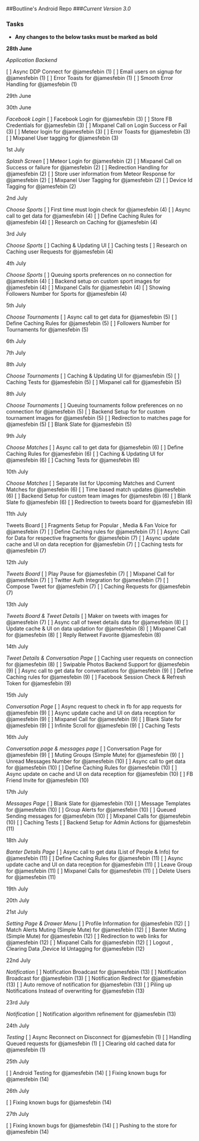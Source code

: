 ##Boutline's Android Repo
###*Current Version 3.0*


### Tasks
- **Any changes to the below tasks must be marked as bold**


**28th June**

*Application Backend*

[ ] Async DDP Connect for @jamesfebin (1)
[ ] Email users on signup for @jamesfebin (1)
[ ] Error Toasts for @jamesfebin (1)
[ ] Smooth Error Handling for @jamesfebin (1)


29th June




30th June

*Facebook Login*
[ ] Facebook Login for @jamesfebin (3)
[ ] Store FB Credentials for @jamesfebin (3)
[ ] Mixpanel Call on Login Success or Fail (3)
[ ] Meteor login for @jamesfebin (3)
[ ] Error Toasts for @jamesfebin (3)
[ ] Mixpanel User tagging for @jamesfebin (3)

1st July

*Splash Screen*
[ ] Meteor Login for @jamesfebin (2)
[ ] Mixpanel Call on Success or failure for @jamesfebin (2)
[ ] Redirection Handling for @jamesfebin (2)
[ ] Store user information from Meteor Response for @jamesfebin (2)
[ ] Mixpanel User Tagging for @jamesfebin (2)
[ ] Device Id Tagging for @jamesfebin (2)

2nd July

*Choose Sports*
[ ] First time must login check for @jamesfebin (4)
[ ] Async call to get data for @jamesfebin (4)
[ ] Define Caching Rules for @jamesfebin (4)
[ ] Research on Caching for @jamesfebin (4)

3rd July

*Choose Sports*
[ ] Caching & Updating UI
[ ] Caching tests
[ ] Research on Caching user Requests for @jamesfebin (4)

4th July

*Choose Sports*
[ ] Queuing sports preferences on no connection for @jamesfebin (4)
[ ] Backend setup on custom sport images for @jamesfebin (4)
[ ] Mixpanel Calls for @jamesfebin (4)
[ ] Showing Followers Number for Sports for @jamesfebin (4)


5th July

*Choose Tournaments*
[ ] Async call to get data for @jamesfebin (5)
[ ] Define Caching Rules for @jamesfebin (5)
[ ] Followers Number for Tournaments for @jamesfebin (5)



6th July


7th July



8th July

*Choose Tournaments*
[ ] Caching & Updating UI for @jamesfebin (5)
[ ] Caching Tests for @jamesfebin (5)
[ ] Mixpanel call for @jamesfebin (5)


8th July

*Choose Tournaments*
[ ] Queuing tournaments follow preferences on no connection for @jamesfebin (5)
[ ] Backend Setup for for custom tournament images for @jamesfebin (5)
[ ] Redirection to matches page for @jamesfebin (5)
[ ] Blank Slate for @jamesfebin (5)


9th July

*Choose Matches*
[ ] Async call to get data for @jamesfebin (6)
[ ] Define Caching Rules for @jamesfebin (6)
[ ] Caching & Updating UI for @jamesfebin (6)
[ ] Caching Tests for @jamesfebin (6)


10th July

*Choose Matches*
[ ] Separate list for Upcoming Matches and Current Matches for @jamesfebin (6)
[ ] Time based match updates @jamesfebin (6)
[ ] Backend Setup for custom team images for @jamesfebin (6)
[ ] Blank Slate fo @jamesfebin (6)
[ ] Redirection to tweets board for @jamesfebin (6)


11th July

Tweets Board
[ ] Fragments Setup for Popular , Media & Fan Voice for @jamesfebin (7)
[ ] Define Caching rules for @jamesfebin (7)
[ ] Async Call for Data for respective fragments for @jamesfebin (7)
[ ] Async update cache and UI on data reception for @jamesfebin (7)
[ ] Caching tests for @jamesfebin (7)

12th July

*Tweets Board*
[ ] Play Pause for @jamesfebin (7)
[ ] Mixpanel Call for @jamesfebin (7)
[ ] Twitter Auth Integration for @jamesfebin (7)
[ ] Compose Tweet for @jamesfebin (7)
[ ] Caching Requests for @jamesfebin (7)

13th July

*Tweets Board & Tweet Details*
[ ] Maker on tweets with images for @jamesfebin (7)
[ ] Async call of tweet details data for @jamesfebin (8)
[ ] Update cache & UI on data updation for @jamesfebin (8)
[ ] Mixpanel Call for @jamesfebin (8)
[ ] Reply Retweet Favorite @jamesfebin (8)

14th July

*Tweet Details & Conversation Page*
[ ] Caching user requests on connection for @jamesfebin (8)
[ ] Swipable Photos Backend Support for @jamesfebin (9)
[ ] Async call to get data for conversations for @jamesfebin (9)
[ ] Define Caching rules for @jamesfebin (9)
[ ] Facebook Session Check & Refresh Token for @jamesfebin (9)


15th July

*Conversation Page*
[ ] Async request to check in fb for app requests for @jamesfebin (9)
[ ] Async update cache and UI on data reception for @jamesfebin (9)
[ ] Mixpanel Call for @jamesfebin (9)
[ ] Blank Slate for @jamesfebin (9)
[ ] Infinite Scroll for @jamesfebin (9)
[ ] Caching Tests

16th July

*Conversation page & messages page*
[ ] Conversation Page for @jamesfebin (9)
[ ] Muting Groups (Simple Mute) for @jamesfebin (9)
[ ] Unread Messages Number  for @jamesfebin (10)
[ ] Async call to get data for @jamesfebin (10)
[ ] Define Caching Rules for @jamesfebin (10)
[ ] Async update on cache and UI on data reception for @jamesfebin (10)
[ ] FB Friend Invite for @jamesfebin (10)

17th July

*Messages Page*
[ ] Blank Slate for @jamesfebin (10)
[ ] Message Templates for @jamesfebin (10)
[ ] Group Alerts for @jamesfebin (10)
[ ] Queued Sending messages for @jamesfebin (10)
[ ] Mixpanel Calls for @jamesfebin (10)
[ ] Caching Tests
[ ] Backend Setup for Admin Actions for @jamesfebin (11)

18th July

*Banter Details Page*
[ ] Async call to get data (List of People & Info) for @jamesfebin (11)
[ ] Define Caching Rules for @jamesfebin (11)
[ ] Async update cache and UI on data reception for @jamesfebin (11)
[ ] Leave Group for @jamesfebin (11)
[ ] Mixpanel Calls for @jamesfebin (11)
[ ] Delete Users for @jamesfebin (11)

19th July

20th July


21st July

*Setting Page & Drawer Menu*
[ ] Profile Information for @jamesfebin (12)
[ ] Match Alerts Muting (Simple Mute) for @jamesfebin (12)
[ ] Banter Muting (Simple Mute) for @jamesfebin (12)
[ ] Redirection to web links for @jamesfebin (12)
[ ] Mixpanel Calls for @jamesfebin (12)
[ ] Logout , Clearing Data ,Device Id Untagging for @jamesfebin (12)


22nd July

*Notification*
[ ] Notification Broadcast for @jamesfebin (13)
[ ] Notification Broadcast for @jamesfebin (13)
[ ] Notification Redirect for @jamesfebin (13)
[ ] Auto remove of notification for @jamesfebin (13)
[ ] Piling up Notifications Instead of overwriting for @jamesfebin (13)

23rd July

*Notification*
[ ] Notification algorithm refinement for @jamesfebin (13)

24th July

*Testing*
[ ] Async Reconnect on Disconnect for @jamesfebin (1)
[ ] Handling Queued requests for @jamesfebin (1)
[ ] Clearing old cached data for @jamesfebin (1)

25th July

[ ] Android Testing for @jamesfebin (14)
[ ] Fixing known bugs for @jamesfebin (14)


26th July

[ ] Fixing known bugs for @jamesfebin (14)

27th July

[ ] Fixing known bugs for @jamesfebin (14)
[ ] Pushing to the store for @jamesfebin (14)
